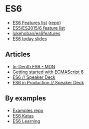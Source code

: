 

# ES6

* [ES6 Features list](http://es6-features.org/) ([repo](https://github.com/rse/es6-features))
* [ES5/ES2015/6 feature list](http://jsfeatures.in/)
* [lukehoban/es6features](https://github.com/lukehoban/es6features)
* [ES6 today slides](https://speakerdeck.com/rauschma/using-ecmascript-6-today)

## Articles

* [In-Depth ES6 - MDN](https://hacks.mozilla.org/category/es6-in-depth/)
* [Getting started with ECMAScript 6](http://www.2ality.com/2015/08/getting-started-es6.html?utm_source=javascriptweekly&utm_medium=email)
* [ES6 // Speaker Deck](https://speakerdeck.com/martinrue/es6)
* [ES6 in Production // Speaker Deck](https://speakerdeck.com/pazguille/es6-in-production)


## By examples

* [Examples repo](https://github.com/hemanth/paws-on-es6)
* [ES6 Katas](http://es6katas.org/)
* [ES6 Learning](https://github.com/ericdouglas/ES6-Learning)
<!--stackedit_data:
eyJoaXN0b3J5IjpbLTE0MzYzNTMzNDddfQ==
-->